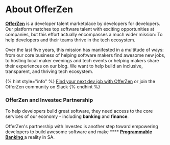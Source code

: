 # About OfferZen

[**OfferZen**](https://www.offerzen.com) is a developer talent marketplace by developers for developers. Our platform matches top software talent with exciting opportunities at companies, but this effort actually encompasses a much wider mission: To help developers and their teams thrive in the tech ecosystem.

Over the last five years, this mission has manifested in a multitude of ways: from our core business of helping software makers find awesome new jobs, to hosting local maker evenings and tech events or helping makers share their experiences on our blog. We want to help build an inclusive, transparent, and thriving tech ecosystem.

{% hint style="info" %}
[Find your next dev job with OfferZen](https://www.offerzen.com) or join the OfferZen community on Slack&#x20;
{% endhint %}

### OfferZen and Investec Partnership

To help developers build great software, they need access to the core services of our economy - including **banking** and **finance**.&#x20;

OfferZen's partnership with Investec is another step toward empowering developers to build awesome software and make **** [**Programmable Banking** ](https://www.offerzen.com/community/investec/)a reality in SA. &#x20;

